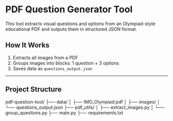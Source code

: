 # PDF Question Generator Tool

This tool extracts visual questions and options from an Olympiad-style educational PDF and outputs them in structured JSON format.


##  How It Works

1. Extracts all images from a PDF
2. Groups images into blocks: 1 question + 3 options
3. Saves data as `questions_output.json`

---

## Project Structure

pdf-question-tool/
├── data/
│ ├── IMO_Olympiad.pdf
│ ├── images/
│ └── questions_output.json
├── pdf_utils/
│ ├── extract_images.py
│ └── group_questions.py
├── main.py
├── requirements.txt